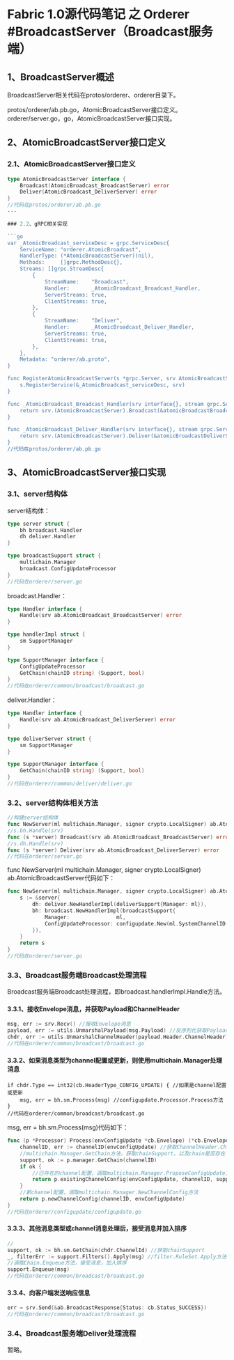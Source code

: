 # Fabric 1.0源代码笔记 之 Orderer #BroadcastServer（Broadcast服务端）

## 1、BroadcastServer概述

BroadcastServer相关代码在protos/orderer、orderer目录下。

protos/orderer/ab.pb.go，AtomicBroadcastServer接口定义。
orderer/server.go，go，AtomicBroadcastServer接口实现。

## 2、AtomicBroadcastServer接口定义

### 2.1、AtomicBroadcastServer接口定义

```go
type AtomicBroadcastServer interface {
	Broadcast(AtomicBroadcast_BroadcastServer) error
	Deliver(AtomicBroadcast_DeliverServer) error
}
//代码在protos/orderer/ab.pb.go
···

### 2.2、gRPC相关实现

```go
var _AtomicBroadcast_serviceDesc = grpc.ServiceDesc{
	ServiceName: "orderer.AtomicBroadcast",
	HandlerType: (*AtomicBroadcastServer)(nil),
	Methods:     []grpc.MethodDesc{},
	Streams: []grpc.StreamDesc{
		{
			StreamName:    "Broadcast",
			Handler:       _AtomicBroadcast_Broadcast_Handler,
			ServerStreams: true,
			ClientStreams: true,
		},
		{
			StreamName:    "Deliver",
			Handler:       _AtomicBroadcast_Deliver_Handler,
			ServerStreams: true,
			ClientStreams: true,
		},
	},
	Metadata: "orderer/ab.proto",
}

func RegisterAtomicBroadcastServer(s *grpc.Server, srv AtomicBroadcastServer) {
	s.RegisterService(&_AtomicBroadcast_serviceDesc, srv)
}

func _AtomicBroadcast_Broadcast_Handler(srv interface{}, stream grpc.ServerStream) error {
	return srv.(AtomicBroadcastServer).Broadcast(&atomicBroadcastBroadcastServer{stream})
}

func _AtomicBroadcast_Deliver_Handler(srv interface{}, stream grpc.ServerStream) error {
	return srv.(AtomicBroadcastServer).Deliver(&atomicBroadcastDeliverServer{stream})
}
//代码在protos/orderer/ab.pb.go
```

## 3、AtomicBroadcastServer接口实现

### 3.1、server结构体

server结构体：

```go
type server struct {
	bh broadcast.Handler
	dh deliver.Handler
}

type broadcastSupport struct {
	multichain.Manager
	broadcast.ConfigUpdateProcessor
}
//代码在orderer/server.go
```

broadcast.Handler：

```go
type Handler interface {
	Handle(srv ab.AtomicBroadcast_BroadcastServer) error
}

type handlerImpl struct {
	sm SupportManager
}

type SupportManager interface {
	ConfigUpdateProcessor
	GetChain(chainID string) (Support, bool)
}
//代码在orderer/common/broadcast/broadcast.go
```

deliver.Handler：

```go
type Handler interface {
	Handle(srv ab.AtomicBroadcast_DeliverServer) error
}

type deliverServer struct {
	sm SupportManager
}

type SupportManager interface {
	GetChain(chainID string) (Support, bool)
}
//代码在orderer/common/deliver/deliver.go
```

### 3.2、server结构体相关方法

```go
//构建server结构体
func NewServer(ml multichain.Manager, signer crypto.LocalSigner) ab.AtomicBroadcastServer
//s.bh.Handle(srv)
func (s *server) Broadcast(srv ab.AtomicBroadcast_BroadcastServer) error
//s.dh.Handle(srv)
func (s *server) Deliver(srv ab.AtomicBroadcast_DeliverServer) error 
//代码在orderer/server.go
```

func NewServer(ml multichain.Manager, signer crypto.LocalSigner) ab.AtomicBroadcastServer代码如下：

```go
func NewServer(ml multichain.Manager, signer crypto.LocalSigner) ab.AtomicBroadcastServer {
	s := &server{
		dh: deliver.NewHandlerImpl(deliverSupport{Manager: ml}),
		bh: broadcast.NewHandlerImpl(broadcastSupport{
			Manager:               ml,
			ConfigUpdateProcessor: configupdate.New(ml.SystemChannelID(), configUpdateSupport{Manager: ml}, signer),
		}),
	}
	return s
}
//代码在orderer/server.go
```

### 3.3、Broadcast服务端Broadcast处理流程

Broadcast服务端Broadcast处理流程，即broadcast.handlerImpl.Handle方法。

#### 3.3.1、接收Envelope消息，并获取Payload和ChannelHeader

```go
msg, err := srv.Recv() //接收Envelope消息
payload, err := utils.UnmarshalPayload(msg.Payload) //反序列化获取Payload
chdr, err := utils.UnmarshalChannelHeader(payload.Header.ChannelHeader) //反序列化获取ChannelHeader
//代码在orderer/common/broadcast/broadcast.go
```

#### 3.3.2、如果消息类型为channel配置或更新，则使用multichain.Manager处理消息

```
if chdr.Type == int32(cb.HeaderType_CONFIG_UPDATE) { //如果是channel配置或更新
	msg, err = bh.sm.Process(msg) //configupdate.Processor.Process方法
}
//代码在orderer/common/broadcast/broadcast.go
```

msg, err = bh.sm.Process(msg)代码如下：

```go
func (p *Processor) Process(envConfigUpdate *cb.Envelope) (*cb.Envelope, error) {
	channelID, err := channelID(envConfigUpdate) //获取ChannelHeader.ChannelId
	//multichain.Manager.GetChain方法，获取chainSupport，以及chain是否存在
	support, ok := p.manager.GetChain(channelID)
	if ok {
		//已存在的channel配置，调取multichain.Manager.ProposeConfigUpdate方法
		return p.existingChannelConfig(envConfigUpdate, channelID, support)
	}
	//新channel配置，调取multichain.Manager.NewChannelConfig方法
	return p.newChannelConfig(channelID, envConfigUpdate)
}
//代码在orderer/configupdate/configupdate.go
```

#### 3.3.3、其他消息类型或channel消息处理后，接受消息并加入排序

```go
//
support, ok := bh.sm.GetChain(chdr.ChannelId) //获取chainSupport
_, filterErr := support.Filters().Apply(msg) //filter.RuleSet.Apply方法
//调取Chain.Enqueue方法，接受消息，加入排序
support.Enqueue(msg)
//代码在orderer/common/broadcast/broadcast.go
```

#### 3.3.4、向客户端发送响应信息

```go
err = srv.Send(&ab.BroadcastResponse{Status: cb.Status_SUCCESS})
//代码在orderer/common/broadcast/broadcast.go
```

### 3.4、Broadcast服务端Deliver处理流程

暂略。
